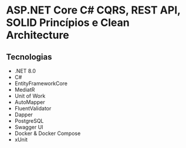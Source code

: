 # ASP.NET Core C# CQRS, REST API, SOLID Princípios e Clean Architecture

## **Tecnologias**

- .NET 8.0
- C#
- EntityFrameworkCore
- MediatR
- Unit of Work
- AutoMapper
- FluentValidator
- Dapper
- PostgreSQL
- Swagger UI
- Docker & Docker Compose
- xUnit
